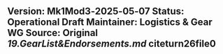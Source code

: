 **Version:** Mk1Mod3‑2025‑05‑07
**Status:** Operational Draft
**Maintainer:** Logistics & Gear WG
**Source:** Original _19.GearList&Endorsements.md_ citeturn26file0  
---